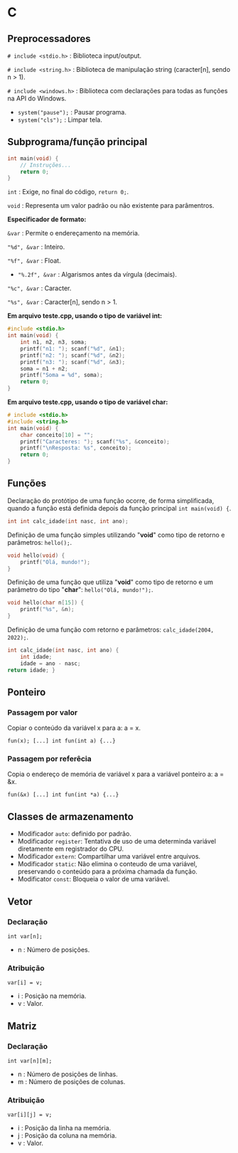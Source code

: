 # C
## Preprocessadores
`# include <stdio.h>` : Biblioteca input/output.

`# include <string.h>` : Biblioteca de manipulação string (caracter[n], sendo n  > 1).

`# include <windows.h>` : Biblioteca com declarações para todas as funções na API do Windows.
* `system("pause");` : Pausar programa.
* `system("cls");` : Limpar tela.


## Subprograma/função principal
``` c++
int main(void) {
	// Instruções...
	return 0;
}
```
`int` : Exige, no final do código, `return 0;`.

`void` : Representa um valor padrão ou não existente para parâmentros.

**Especificador de formato:**

`&var` : Permite o endereçamento na memória.

`"%d", &var` : Inteiro.

`"%f", &var` : Float.
* `"%.2f", &var` : Algarismos antes da vírgula (decimais).

`"%c", &var` : Caracter.

`"%s", &var` : Caracter[n], sendo n > 1.

**Em arquivo teste.cpp, usando o tipo de variável int:**
``` c++
#include <stdio.h>
int main(void) {
	int n1, n2, n3, soma;
	printf("n1: "); scanf("%d", &n1);
	printf("n2: "); scanf("%d", &n2);
	printf("n3: "); scanf("%d", &n3);
	soma = n1 + n2;
	printf("Soma = %d", soma);
	return 0;
}
```
**Em arquivo teste.cpp, usando o tipo de variável char:**
``` c++
# include <stdio.h>
#include <string.h>
int main(void) {
    char conceito[10] = "";
    printf("Caracteres: "); scanf("%s", &conceito);
    printf("\nResposta: %s", conceito);
    return 0;
}
```


## Funções
Declaração do protótipo de uma função ocorre, de forma simplificada, quando a função está definida depois da função principal `int main(void) {`.
``` c++
int int calc_idade(int nasc, int ano);
```
Definição de uma função simples utilizando "**void**" como tipo de retorno e parâmetros: `hello();`.
``` c++
void hello(void) {
	printf("Olá, mundo!");
}
```
Definição de uma função que utiliza "**void**" como tipo de retorno e um parâmetro do tipo "**char**": `hello("Olá, mundo!");`.
``` c++
void hello(char n[15]) {
	printf("%s", &n);
}
```
Definição de uma função com retorno e parâmetros: `calc_idade(2004, 2022);`.
``` c++
int calc_idade(int nasc, int ano) {
	int idade;
	idade = ano - nasc;
return idade; }
```


## Ponteiro
### Passagem por valor
Copiar o conteúdo da variável x para a: a = x.

`fun(x); [...] int fun(int a) {...}`

### Passagem por referêcia
Copia o endereço de memória de variável x para a variável ponteiro a: a = &x.

`fun(&x) [...] int fun(int *a) {...}`


## Classes de armazenamento
* Modificador `auto`: definido por padrão.
* Modificador `register`: Tentativa de uso de uma determinda variável diretamente em registrador do CPU.
* Modificador `extern`: Compartilhar uma variável entre arquivos.
* Modificador `static`: Não elimina o conteudo de uma variável, preservando o conteúdo para a próxima chamada da função.
* Modificator `const`: Bloqueia o valor de uma variável.


## Vetor
### Declaração
`int var[n];`
* n : Número de posições.

### Atribuição
`var[i] = v;`
* i : Posição na memória.
* v : Valor.


## Matriz
### Declaração
`int var[n][m];`
* n : Número de posições de linhas.
* m : Número de posições de colunas.

### Atribuição
`var[i][j] = v;`
* i : Posição da linha na memória.
* j : Posição da coluna na memória.
* v : Valor.
